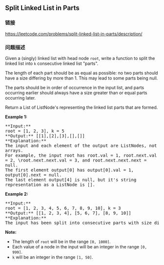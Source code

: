 ## Split Linked List in Parts  
### 链接  
https://leetcode.com/problems/split-linked-list-in-parts/description/  
### 问题描述
Given a (singly) linked list with head node `root`, write a function to split the linked list into `k` consecutive linked list "parts".



The length of each part should be as equal as possible: no two parts should have a size differing by more than 1.  This may lead to some parts being null.



The parts should be in order of occurrence in the input list, and parts occurring earlier should always have a size greater than or equal parts occurring later.



Return a List of ListNode's representing the linked list parts that are formed.


**Example 1:**<br />
<pre style="white-space: pre-line">
**Input:** 
root = [1, 2, 3], k = 5
**Output:** [[1],[2],[3],[],[]]
**Explanation:**
The input and each element of the output are ListNodes, not arrays.
For example, the input root has root.val = 1, root.next.val = 2, \root.next.next.val = 3, and root.next.next.next = null.
The first element output[0] has output[0].val = 1, output[0].next = null.
The last element output[4] is null, but it's string representation as a ListNode is [].
</pre>


**Example 2:**<br />
<pre>
**Input:** 
root = [1, 2, 3, 4, 5, 6, 7, 8, 9, 10], k = 3
**Output:** [[1, 2, 3, 4], [5, 6, 7], [8, 9, 10]]
**Explanation:**
The input has been split into consecutive parts with size difference at most 1, and earlier parts are a larger size than the later parts.
</pre>


**Note:**
- The length of `root` will be in the range `[0, 1000]`.
- Each value of a node in the input will be an integer in the range `[0, 999]`.
- `k` will be an integer in the range `[1, 50]`.

